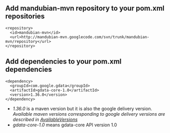 ## Add mandubian-mvn repository to your pom.xml repositories ##
```
<repository>
  <id>mandubian-mvn</id>
  <url>http://mandubian-mvn.googlecode.com/svn/trunk/mandubian-mvn/repository</url>
</repository>
```


## Add dependencies to your pom.xml dependencies ##
```
<dependency>
  <groupId>com.google.gdata</groupId>
  <artifactId>gdata-core-1.0</artifactId>
  <version>1.36.0</version>
</dependency>
```
  * _1.36.0_ is a maven version but it is also the google delivery version. _Available maven versions corresponding to google delivery versions are described in [AvailableVersions](AvailableVersions.md)_
  * _gdata-core-1.0_ means gdata-core API version 1.0